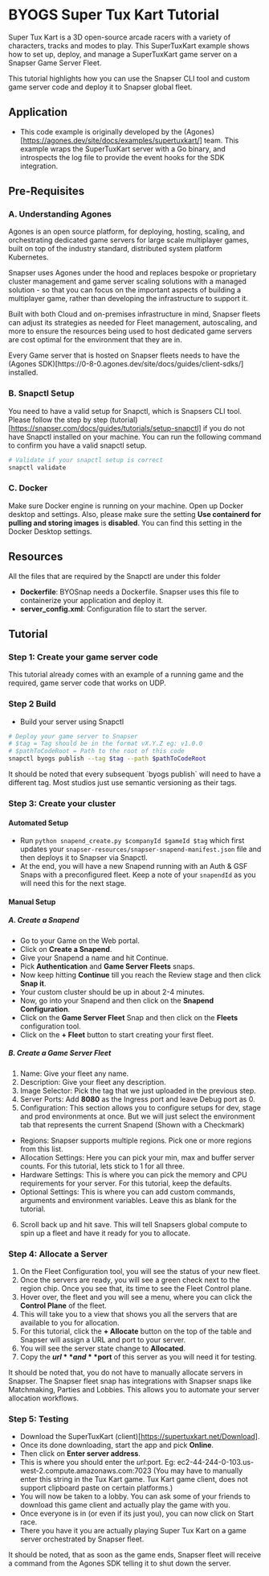 # BYOGS Super Tux Kart Tutorial

Super Tux Kart is a 3D open-source arcade racers with a variety of characters, tracks and modes to play. This SuperTuxKart example shows how to set up, deploy, and manage a SuperTuxKart game server on a Snapser Game Server Fleet.

This tutorial highlights how you can use the Snapser CLI tool and custom game server code and deploy it to Snapser global fleet.

## Application
- This code example is originally developed by the (Agones)[https://agones.dev/site/docs/examples/supertuxkart/] team. This example wraps the SuperTuxKart server with a Go binary, and introspects the log file to provide the event hooks for the SDK integration.

## Pre-Requisites

### A. Understanding Agones
Agones is an open source platform, for deploying, hosting, scaling, and orchestrating dedicated game servers for large scale multiplayer games, built on top of the industry standard, distributed system platform Kubernetes.

Snapser uses Agones under the hood and replaces bespoke or proprietary cluster management and game server scaling solutions with a managed solution - so that you can focus on the important aspects of building a multiplayer game, rather than developing the infrastructure to support it.

Built with both Cloud and on-premises infrastructure in mind, Snapser fleets can adjust its strategies as needed for Fleet management, autoscaling, and more to ensure the resources being used to host dedicated game servers are cost optimal for the environment that they are in.

<Note>
  Every Game server that is hosted on Snapser fleets needs to have the (Agones SDK)[https://0-8-0.agones.dev/site/docs/guides/client-sdks/] installed.
</Note>

### B. Snapctl Setup
You need to have a valid setup for Snapctl, which is Snapsers CLI tool. Please follow the step by step (tutorial)[https://snapser.com/docs/guides/tutorials/setup-snapctl] if you do not have Snapctl installed on your machine. You can run the following command to confirm you have a valid snapctl setup.

```bash
# Validate if your snapctl setup is correct
snapctl validate
```

### C. Docker
Make sure Docker engine is running on your machine. Open up Docker desktop and settings. Also, please make sure the setting **Use containerd for pulling and storing images** is **disabled**. You can find this setting in the Docker Desktop settings.

## Resources
All the files that are required by the Snapctl are under this folder
- **Dockerfile**: BYOSnap needs a Dockerfile. Snapser uses this file to containerize your application and deploy it.
- **server_config.xml**: Configuration file to start the server.


## Tutorial
### Step 1: Create your game server code
This tutorial already comes with an example of a running game and the required, game server code that works on UDP.

### Step 2 Build
- Build your server using Snapctl
```bash
# Deploy your game server to Snapser
# $tag = Tag should be in the format vX.Y.Z eg: v1.0.0
# $pathToCodeRoot = Path to the root of this code
snapctl byogs publish --tag $tag --path $pathToCodeRoot
```
<Note>
It should be noted that every subsequent `byogs publish` will need to have a different tag. Most studios just use semantic versioning as their tags.
</Note>

### Step 3: Create your cluster
#### Automated Setup
- Run `python snapend_create.py $companyId $gameId $tag` which first updates your `snapser-resources/snapser-snapend-manifest.json` file and then deploys it to Snapser via Snapctl.
- At the end, you will have a new Snapend running with an Auth & GSF Snaps with a preconfigured fleet. Keep a note of your `snapendId` as you will need this for the next stage.

#### Manual Setup
##### A. Create a Snapend
- Go to your Game on the Web portal.
- Click on **Create a Snapend**.
- Give your Snapend a name and hit Continue.
- Pick **Authentication** and **Game Server Fleets** snaps.
- Now keep hitting **Continue** till you reach the Review stage and then click **Snap it**.
- Your custom cluster should be up in about 2-4 minutes.
- Now, go into your Snapend and then click on the **Snapend Configuration**.
- Click on the **Game Server Fleet** Snap and then click on the **Fleets** configuration tool.
- Click on the **+ Fleet** button to start creating your first fleet.

##### B. Create a Game Server Fleet
1. Name: Give your fleet any name.
2. Description: Give your fleet any description.
3. Image Selector: Pick the tag that we just uploaded in the previous step.
4. Server Ports: Add **8080** as the Ingress port and leave Debug port as 0.
5. Configuration: This section allows you to configure setups for dev, stage and prod environments at once. But we will just select the environment tab that represents the current Snapend (Shown with a Checkmark)
  - Regions: Snapser supports multiple regions. Pick one or more regions from this list.
  - Allocation Settings: Here you can pick your min, max and buffer server counts. For this tutorial, lets stick to 1 for all three.
  - Hardware Settings: This is where you can pick the memory and CPU requirements for your server. For this tutorial, keep the defaults.
  - Optional Settings: This is where you can add custom commands, arguments and environment variables. Leave this as blank for the tutorial.
6. Scroll back up and hit save. This will tell Snapsers global compute to spin up a fleet and have it ready for you to allocate.

### Step 4: Allocate a Server
1. On the Fleet Configuration tool, you will see the status of your new fleet.
2. Once the servers are ready, you will see a green check next to the region chip. Once you see that, its time to see the Fleet Control plane.
3. Hover over, the fleet and you will see a menu, where you can click the **Control Plane** of the fleet.
4. This will take you to a view that shows you all the servers that are available to you for allocation.
5. For this tutorial, click the **+ Allocate** button on the top of the table and Snapser will assign a URL and port to your server.
6. You will see the server state change to **Allocated**.
7. Copy the **$url** and **$port** of this server as you will need it for testing.

It should be noted that, you do not have to manually allocate servers in Snapser. The Snapser fleet snap has integrations with Snapser snaps like Matchmaking, Parties and Lobbies. This allows you to automate your server allocation workflows.

### Step 5: Testing
- Download the SuperTuxKart (client)[https://supertuxkart.net/Download].
- Once its done downloading, start the app and pick **Online**.
- Then click on **Enter server address**.
- This is where you should enter the $url:$port. Eg: ec2-44-244-0-103.us-west-2.compute.amazonaws.com:7023 (You may have to manually enter this string in the Tux Kart game. Tux Kart game client, does not support clipboard paste on certain platforms.)
- You will now be taken to a lobby. You can ask some of your friends to download this game client and actually play the game with you.
- Once everyone is in (or even if its just you), you can now click on Start race.
- There you have it you are actually playing Super Tux Kart on a game server orchestrated by Snapser fleet.

It should be noted, that as soon as the game ends, Snapser fleet will receive a command from the Agones SDK telling it to shut down the server.
